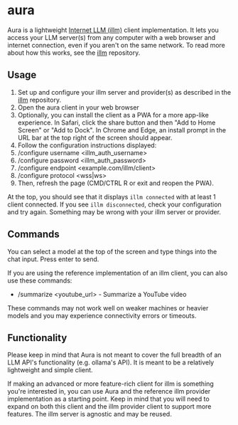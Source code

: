 # aura

Aura is a lightweight [Internet LLM (illm)](https://github.com/ivynya/illm) client implementation. It lets you access your LLM server(s) from any computer with a web browser and internet connection, even if you aren't on the same network. To read more about how this works, see the [illm](https://github.com/ivynya/illm) repository.

## Usage

1. Set up and configure your illm server and provider(s) as described in the [illm](https://github.com/ivynya/illm) repository.
2. Open the aura client in your web browser
3. Optionally, you can install the client as a PWA for a more app-like experience. In Safari, click the share button and then "Add to Home Screen" or "Add to Dock". In Chrome and Edge, an install prompt in the URL bar at the top right of the screen should appear.
4. Follow the configuration instructions displayed:
5. /configure username &lt;illm_auth_username&gt;
6. /configure password &lt;illm_auth_password&gt;
7. /configure endpoint &lt;example.com/illm/client&gt;
8. /configure protocol &lt;wss|ws&gt;
9. Then, refresh the page (CMD/CTRL R or exit and reopen the PWA).

At the top, you should see that it displays `illm connected` with at least 1 client connected. If you see `illm disconnected`, check your configuration and try again. Something may be wrong with your illm server or provider.

## Commands

You can select a model at the top of the screen and type things into the chat input. Press enter to send.

If you are using the reference implementation of an illm client, you can also use these commands:

- /summarize &lt;youtube_url&gt; - Summarize a YouTube video

These commands may not work well on weaker machines or heavier models and you may experience connectivity errors or timeouts.

## Functionality

Please keep in mind that Aura is not meant to cover the full breadth of an LLM API's functionality (e.g. ollama's API). It is meant to be a relatively lightweight and simple client.

If making an advanced or more feature-rich client for illm is something you're interested in, you can use Aura and the reference illm provider implementation as a starting point. Keep in mind that you will need to expand on both this client and the illm provider client to support more features. The illm server is agnostic and may be reused.
